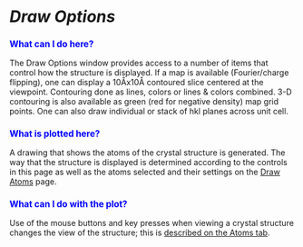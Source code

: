 <!--- Don't change the HTML version of this file; edit the .md version -->
<a name="Phase-Draw_Options"></a>
# *Draw Options*

<H3 style="color:blue;font-size:1.1em">What can I do here?</H3>

The Draw Options window provides access to a number of items that control how the structure is displayed. If a map is available (Fourier/charge flipping), one can display a 10Åx10Å contoured slice centered at the viewpoint. Contouring done as lines, colors or lines & colors combined. 3-D contouring is also available as green (red for negative density) map grid points. One can also draw individual or stack of hkl planes across unit cell.

<H3 style="color:blue;font-size:1.1em">What is plotted here?</H3>

A drawing that shows the atoms of the crystal structure is generated. The way that the structure is displayed is determined according to the controls in this page as well as the atoms selected and their settings on the [Draw Atoms](./phasedrawatoms.md) page.

<H3 style="color:blue;font-size:1.1em">What can I do with the plot?</H3>

Use of the mouse buttons and key presses when viewing a crystal structure changes the view of the structure; this is [described on the Atoms tab](./phaseatoms.md#Phase-mouse-plotopts).
